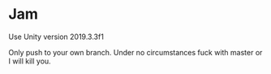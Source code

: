 # Jam

Use  Unity version 2019.3.3f1

Only push to your own branch. Under no circumstances fuck with master or I will kill you.
